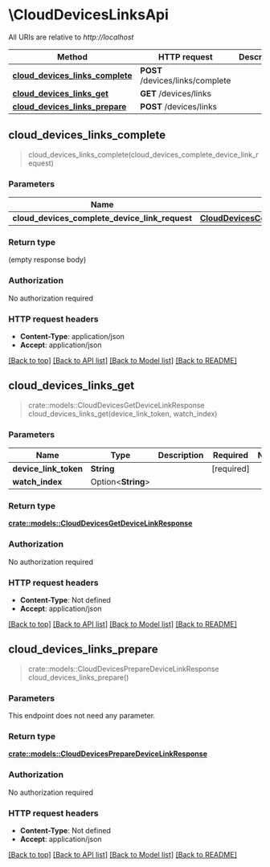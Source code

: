 # \CloudDevicesLinksApi

All URIs are relative to *http://localhost*

Method | HTTP request | Description
------------- | ------------- | -------------
[**cloud_devices_links_complete**](CloudDevicesLinksApi.md#cloud_devices_links_complete) | **POST** /devices/links/complete | 
[**cloud_devices_links_get**](CloudDevicesLinksApi.md#cloud_devices_links_get) | **GET** /devices/links | 
[**cloud_devices_links_prepare**](CloudDevicesLinksApi.md#cloud_devices_links_prepare) | **POST** /devices/links | 



## cloud_devices_links_complete

> cloud_devices_links_complete(cloud_devices_complete_device_link_request)


### Parameters


Name | Type | Description  | Required | Notes
------------- | ------------- | ------------- | ------------- | -------------
**cloud_devices_complete_device_link_request** | [**CloudDevicesCompleteDeviceLinkRequest**](CloudDevicesCompleteDeviceLinkRequest.md) |  | [required] |

### Return type

 (empty response body)

### Authorization

No authorization required

### HTTP request headers

- **Content-Type**: application/json
- **Accept**: application/json

[[Back to top]](#) [[Back to API list]](../README.md#documentation-for-api-endpoints) [[Back to Model list]](../README.md#documentation-for-models) [[Back to README]](../README.md)


## cloud_devices_links_get

> crate::models::CloudDevicesGetDeviceLinkResponse cloud_devices_links_get(device_link_token, watch_index)


### Parameters


Name | Type | Description  | Required | Notes
------------- | ------------- | ------------- | ------------- | -------------
**device_link_token** | **String** |  | [required] |
**watch_index** | Option<**String**> |  |  |

### Return type

[**crate::models::CloudDevicesGetDeviceLinkResponse**](CloudDevicesGetDeviceLinkResponse.md)

### Authorization

No authorization required

### HTTP request headers

- **Content-Type**: Not defined
- **Accept**: application/json

[[Back to top]](#) [[Back to API list]](../README.md#documentation-for-api-endpoints) [[Back to Model list]](../README.md#documentation-for-models) [[Back to README]](../README.md)


## cloud_devices_links_prepare

> crate::models::CloudDevicesPrepareDeviceLinkResponse cloud_devices_links_prepare()


### Parameters

This endpoint does not need any parameter.

### Return type

[**crate::models::CloudDevicesPrepareDeviceLinkResponse**](CloudDevicesPrepareDeviceLinkResponse.md)

### Authorization

No authorization required

### HTTP request headers

- **Content-Type**: Not defined
- **Accept**: application/json

[[Back to top]](#) [[Back to API list]](../README.md#documentation-for-api-endpoints) [[Back to Model list]](../README.md#documentation-for-models) [[Back to README]](../README.md)

